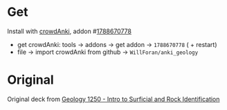# Get
Install with [crowdAnki](https://github.com/Stvad/CrowdAnki), addon #[1788670778](https://ankiweb.net/shared/info/1788670778)
 - get crowdAnki: tools -> addons -> get addon -> `1788670778` ( + restart)
 - file -> import crowdAnki from github -> `WillForan/anki_geology`

# Original
Original deck from [Geology 1250 - Intro to Surficial and Rock Identification](https://ankiweb.net/shared/info/1213228868)
